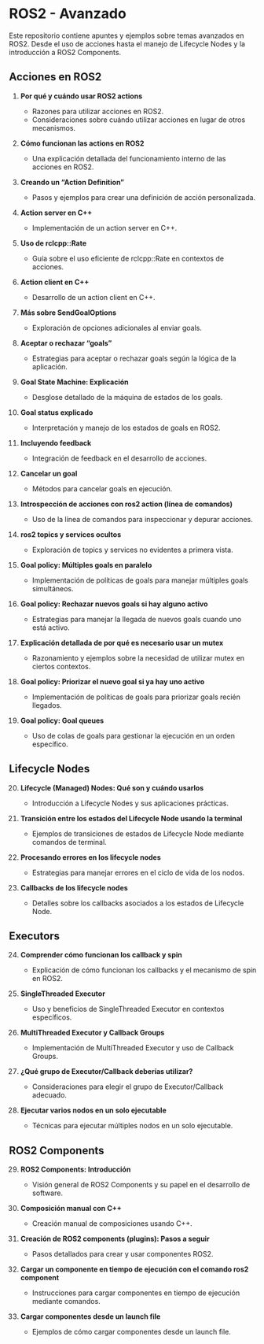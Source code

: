 # ROS2 - Avanzado

Este repositorio contiene apuntes y ejemplos sobre temas avanzados en ROS2. Desde el uso de acciones hasta el manejo de Lifecycle Nodes y la introducción a ROS2 Components.

## Acciones en ROS2

1. **Por qué y cuándo usar ROS2 actions**
   - Razones para utilizar acciones en ROS2.
   - Consideraciones sobre cuándo utilizar acciones en lugar de otros mecanismos.

2. **Cómo funcionan las actions en ROS2**
   - Una explicación detallada del funcionamiento interno de las acciones en ROS2.

3. **Creando un “Action Definition”**
   - Pasos y ejemplos para crear una definición de acción personalizada.

4. **Action server en C++**
   - Implementación de un action server en C++.

5. **Uso de rclcpp::Rate**
   - Guía sobre el uso eficiente de rclcpp::Rate en contextos de acciones.

6. **Action client en C++**
   - Desarrollo de un action client en C++.

7. **Más sobre SendGoalOptions**
   - Exploración de opciones adicionales al enviar goals.

8. **Aceptar o rechazar “goals”**
   - Estrategias para aceptar o rechazar goals según la lógica de la aplicación.

9. **Goal State Machine: Explicación**
   - Desglose detallado de la máquina de estados de los goals.

10. **Goal status explicado**
    - Interpretación y manejo de los estados de goals en ROS2.

11. **Incluyendo feedback**
    - Integración de feedback en el desarrollo de acciones.

12. **Cancelar un goal**
    - Métodos para cancelar goals en ejecución.

13. **Introspección de acciones con ros2 action (línea de comandos)**
    - Uso de la línea de comandos para inspeccionar y depurar acciones.

14. **ros2 topics y services ocultos**
    - Exploración de topics y services no evidentes a primera vista.

15. **Goal policy: Múltiples goals en paralelo**
    - Implementación de políticas de goals para manejar múltiples goals simultáneos.

16. **Goal policy: Rechazar nuevos goals si hay alguno activo**
    - Estrategias para manejar la llegada de nuevos goals cuando uno está activo.

17. **Explicación detallada de por qué es necesario usar un mutex**
    - Razonamiento y ejemplos sobre la necesidad de utilizar mutex en ciertos contextos.

18. **Goal policy: Priorizar el nuevo goal si ya hay uno activo**
    - Implementación de políticas de goals para priorizar goals recién llegados.

19. **Goal policy: Goal queues**
    - Uso de colas de goals para gestionar la ejecución en un orden específico.

## Lifecycle Nodes

20. **Lifecycle (Managed) Nodes: Qué son y cuándo usarlos**
    - Introducción a Lifecycle Nodes y sus aplicaciones prácticas.

21. **Transición entre los estados del Lifecycle Node usando la terminal**
    - Ejemplos de transiciones de estados de Lifecycle Node mediante comandos de terminal.

22. **Procesando errores en los lifecycle nodes**
    - Estrategias para manejar errores en el ciclo de vida de los nodos.

23. **Callbacks de los lifecycle nodes**
    - Detalles sobre los callbacks asociados a los estados de Lifecycle Node.

## Executors

24. **Comprender cómo funcionan los callback y spin**
    - Explicación de cómo funcionan los callbacks y el mecanismo de spin en ROS2.

25. **SingleThreaded Executor**
    - Uso y beneficios de SingleThreaded Executor en contextos específicos.

26. **MultiThreaded Executor y Callback Groups**
    - Implementación de MultiThreaded Executor y uso de Callback Groups.

27. **¿Qué grupo de Executor/Callback deberías utilizar?**
    - Consideraciones para elegir el grupo de Executor/Callback adecuado.

28. **Ejecutar varios nodos en un solo ejecutable**
    - Técnicas para ejecutar múltiples nodos en un solo ejecutable.

## ROS2 Components

29. **ROS2 Components: Introducción**
    - Visión general de ROS2 Components y su papel en el desarrollo de software.

30. **Composición manual con C++**
    - Creación manual de composiciones usando C++.

31. **Creación de ROS2 components (plugins): Pasos a seguir**
    - Pasos detallados para crear y usar componentes ROS2.

32. **Cargar un componente en tiempo de ejecución con el comando ros2 component**
    - Instrucciones para cargar componentes en tiempo de ejecución mediante comandos.

33. **Cargar componentes desde un launch file**
    - Ejemplos de cómo cargar componentes desde un launch file.